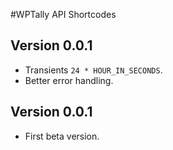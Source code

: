 #WPTally API Shortcodes

## Version 0.0.1
- Transients `24 * HOUR_IN_SECONDS`.
- Better error handling.

## Version 0.0.1
- First beta version.
